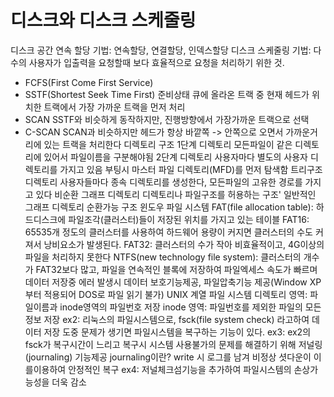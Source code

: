 # 디스크와 디스크 스케줄링
디스크 공간 연속 할당 기법: 연속할당, 연결할당, 인덱스할당
디스크 스케줄링 기법: 다수의 사용자가 입출력을 요청할때 보다 효율적으로 요청을 처리하기 위한 것.
- FCFS(First Come First Service)
- SSTF(Shortest Seek Time First)
	준비상태 큐에 올라온 트랙 중 현재 헤드가 위치한 트랙에서 가장 가까운 트랙을 
    먼저 처리
- SCAN
	SSTF와 비슷하게 동작하지만, 진행방향에서 가장가까운 트랙으로 선택
- C-SCAN
	SCAN과 비슷하지만 헤드가 항상 바깥쪽 -> 안쪽으로 오면서 가까운거리에 있는 트랙을
    처리한다
디렉토리 구조
1단계 디렉토리
모든파일이 같은 디렉토리에 있어서 파일이름을 구분해야됨
2단계 디렉토리
사용자마다 별도의 사용자 디렉토리를 가지고 있음
부팅시 마스터 파일 디렉토리(MFD)를 먼저 탐색함
트리구조 디렉토리
사용자들마다 종속 디렉토리를 생성한다, 모든파일의 고유한 경로를 가지고 있다
비순환 그래프 디렉토리
디렉토리나 파일구조를 허용하는 구조'
일반적인 그래프 디렉토리
순환가능 구조
윈도우 파일 시스템
FAT(file allocation table): 하드디스크에 파일조각(클러스터)들이 저장된 위치를 가지고 있는 테이블
FAT16: 65535개 정도의 클러스터를 사용하여 하드웨어 용량이 커지면 클러스터의 수도 커져서 낭비요소가 발생된다.
FAT32: 클러스터의 수가 작아 비효율적이고, 4G이상의 파일을 처리하지 못한다
NTFS(new technology file system): 클러스터의 개수가 FAT32보다 많고, 파일을 연속적인 블록에 저장하여 파일엑세스 속도가 빠르며 데이터 저장중 에러 발생시 데이터 보호기능제공, 파일압축기능 제공(Window XP부터 적용되어 DOS로 파일 읽기 불가)
UNIX 계열 파일 시스템
디렉토리 영역: 파일이름과 inode영역의 파일번호 저장
inode 영역: 파일번호를 제외한 파일의 모든정보 저장
ex2: 리눅스의 파일시스템으로, fsck(file system check) 라고하여 데이터 저장 도중 문제가 생기면 파일시스템을 복구하는 기능이 있다.
ex3: ex2의 fsck가 복구시간이 느리고 복구시 시스템 사용불가의 문제를 해결하기 위해 저널링(journaling) 기능제공
journaling이란? write 시 로그를 남겨 비정상 셧다운이 이를이용하여 안정적인 복구
ex4: 저널체크섬기능을 추가하여 파일시스템의 손상가능성을 더욱 감소
